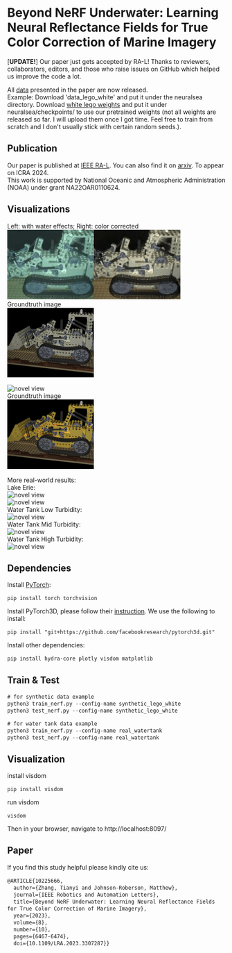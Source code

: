 # Beyond NeRF Underwater: Learning Neural Reflectance Fields for True Color Correction of Marine Imagery
[**UPDATE!**] Our paper just gets accepted by RA-L! Thanks to reviewers, collaborators, editors, and those who raise issues on GitHub which helped us improve the code a lot.

All [data](https://drive.google.com/drive/folders/1JU9AXmWA-18B1rg6Aj2gYXD2_nE06B7h?usp=drive_link) presented in the paper are now released.\
Example: Download 'data_lego_white' and put it under the neuralsea directory. Download [white lego weights](https://drive.google.com/file/d/1M8zOzWOWT06GyotxbYN1Zba7vqMJCOU6/view?usp=drive_link) and put it under neuralsea/checkpoints/ to use our pretrained weights (not all weights are released so far. I will upload them once I got time. Feel free to train from scratch and I don't usually stick with certain random seeds.).


## Publication ##
Our paper is published at [IEEE RA-L](https://ieeexplore.ieee.org/document/10225666). You can also find it on [arxiv](https://arxiv.org/abs/2304.03384). To appear on ICRA 2024.\
This work is supported by National Oceanic and Atmospheric Administration (NOAA) under grant NA22OAR0110624.

## Visualizations ##
Left: with water effects;       Right: color corrected \
![novel view](https://github.com/tyz1030/neuralsea/blob/38b7be23c4f21d43948723782a2576945ddd40ee/novelview.gif "novel view")\
Groundtruth image\
![gt](https://github.com/tyz1030/neuralsea/blob/67a378e6be1095d925fa044a1a5e7d6566f11340/raw081.png "gt")

![novel view](https://github.com/tyz1030/neuralsea/blob/79eb82be6a3263f10813ba84d088d468ff5a3b48/yellow_lego.gif "novel view")\
Groundtruth image\
![gt](https://github.com/tyz1030/neuralsea/blob/8bc04ff98ac2265d1688bb840d96f3ddbb9d286a/raw081_yellow.png "gt")


More real-world results:\
Lake Erie:\
![novel view](https://github.com/tyz1030/neuralsea/blob/254659d2bf3547b158b140788775030911940a3c/erie01.gif "novel view")\
![novel view](https://github.com/tyz1030/neuralsea/blob/254659d2bf3547b158b140788775030911940a3c/erie02.gif "novel view")\
Water Tank Low Turbidity:\
![novel view](https://github.com/tyz1030/neuralsea/blob/83d8da0f5273690b592ff8f6d95c346937f483c1/lab41_lowturbidity.gif "novel view")\
Water Tank Mid Turbidity:\
![novel view](https://github.com/tyz1030/neuralsea/blob/83d8da0f5273690b592ff8f6d95c346937f483c1/lab42_midturbidity.gif "novel view")\
Water Tank High Turbidity:\
![novel view](https://github.com/tyz1030/neuralsea/blob/83d8da0f5273690b592ff8f6d95c346937f483c1/lab43_highturbidity.gif "novel view")

<!---
## Data ##
We have [white lego dataset](https://drive.google.com/drive/folders/1wy5nqjScpv-IhXK34UyBTfYI8LFjChcZ?usp=share_link "white lego") released.

(we will release rest of the dataset and weights once the manuscript is finalized)

Download 'data_lego_white' and put it under the neuralsea directory.

Download [white lego weights](https://drive.google.com/file/d/1t8dh7cV-m5r86lLvkS7ft8tSdnFaQMfx/view?usp=sharing) and put it under neuralsea/checkpoints/ to use our pretrained weights.
-->

## Dependencies ##

Install [PyTorch](https://pytorch.org/get-started/locally/):
```
pip install torch torchvision
```

Install PyTorch3D, please follow their [instruction](https://github.com/facebookresearch/pytorch3d/blob/main/INSTALL.md). We use the following to install:
```
pip install "git+https://github.com/facebookresearch/pytorch3d.git"
```
Install other dependencies:
```
pip install hydra-core plotly visdom matplotlib
```

## Train & Test ##
```
# for synthetic data example
python3 train_nerf.py --config-name synthetic_lego_white
python3 test_nerf.py --config-name synthetic_lego_white
```

```
# for water tank data example
python3 train_nerf.py --config-name real_watertank
python3 test_nerf.py --config-name real_watertank
```

## Visualization ##
install visdom
```
pip install visdom
```
run visdom
```
visdom
```
Then in your browser, navigate to http://localhost:8097/


## Paper ##
If you find this study helpful please kindly cite us:
```
@ARTICLE{10225666,
  author={Zhang, Tianyi and Johnson-Roberson, Matthew},
  journal={IEEE Robotics and Automation Letters}, 
  title={Beyond NeRF Underwater: Learning Neural Reflectance Fields for True Color Correction of Marine Imagery}, 
  year={2023},
  volume={8},
  number={10},
  pages={6467-6474},
  doi={10.1109/LRA.2023.3307287}}
```
